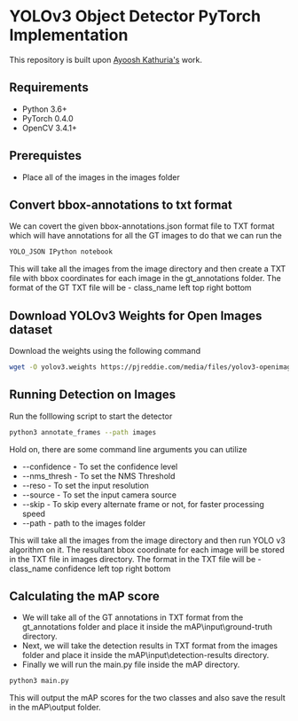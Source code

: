 # YOLOv3 Object Detector PyTorch Implementation

This repository is built upon [Ayoosh Kathuria's](https://github.com/ayooshkathuria) work.

## Requirements

* Python 3.6+
* PyTorch 0.4.0
* OpenCV 3.4.1+

## Prerequistes

* Place all of the images in the images folder

## Convert bbox-annotations to txt format

We can covert the given bbox-annotations.json format file to TXT format which will have annotations for all the GT images to do that we can run the 
```sh
YOLO_JSON IPython notebook
```
This will take all the images from the image directory and then create a TXT file with bbox coordinates for each image in the gt_annotations folder. The format of the GT TXT file will be - class_name left top right bottom

## Download YOLOv3 Weights for Open Images dataset

Download the weights using the following command
```sh
wget -O yolov3.weights https://pjreddie.com/media/files/yolov3-openimages.weights
```
## Running Detection on Images

Run the folllowing script to start the detector
```sh
python3 annotate_frames --path images
```

Hold on, there are some command line arguments you can utilize
* --confidence - To set the confidence level
* --nms_thresh - To set the NMS Threshold
* --reso - To set the input resolution
* --source - To set the input camera source
* --skip - To skip every alternate frame or not, for faster processing speed
* --path - path to the images folder

This will take all the images from the image directory and then run YOLO v3 algorithm on it. The resultant bbox coordinate for each image will be stored in the TXT file in images directory. The format in the TXT file will be - class_name confidence left top right bottom

## Calculating the mAP score

* We will take all of the GT annotations in TXT format from the gt_annotations folder and place it inside the mAP\input\ground-truth directory.
* Next, we will take the detection results in TXT format from the images folder and place it inside the mAP\input\detection-results directory.
* Finally we will run the main.py file inside the mAP directory.
 ```sh
python3 main.py
```
This will output the mAP scores for the two classes and also save the result in the mAP\output folder.